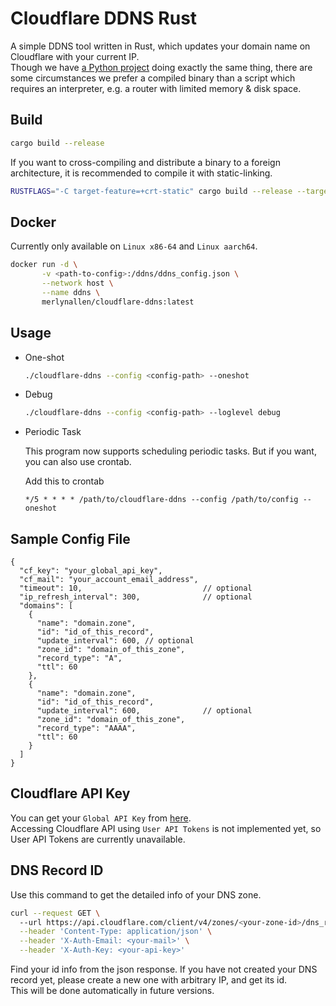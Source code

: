 # Cloudflare DDNS Rust

A simple DDNS tool written in Rust, which updates your domain name on Cloudflare with your current IP.   
Though we have [a Python project](https://github.com/timothymiller/cloudflare-ddns) doing exactly the same thing, there
are some circumstances we prefer a compiled binary
than a script which requires an interpreter,
e.g. a router with limited memory & disk space.

## Build

```bash
cargo build --release
```

If you want to cross-compiling and distribute a binary to a foreign architecture, it is recommended to compile it with
static-linking.

```bash
RUSTFLAGS="-C target-feature=+crt-static" cargo build --release --target aarch64-unknown-linux-gnu
```
## Docker

Currently only available on `Linux x86-64` and `Linux aarch64`.
```bash
docker run -d \
       -v <path-to-config>:/ddns/ddns_config.json \
       --network host \
       --name ddns \
       merlynallen/cloudflare-ddns:latest
```

## Usage

- One-shot
    ```bash
    ./cloudflare-ddns --config <config-path> --oneshot
    ```
- Debug
  ```bash
  ./cloudflare-ddns --config <config-path> --loglevel debug
  ```
- Periodic Task
    
  This program now supports scheduling periodic tasks. But if you want, you can also use crontab.

  Add this to crontab
    ```crontab
    */5 * * * * /path/to/cloudflare-ddns --config /path/to/config --oneshot
    ```
  


## Sample Config File

```
{
  "cf_key": "your_global_api_key",
  "cf_mail": "your_account_email_address",
  "timeout": 10,                           // optional
  "ip_refresh_interval": 300,              // optional
  "domains": [
    {
      "name": "domain.zone",
      "id": "id_of_this_record",
      "update_interval": 600, // optional
      "zone_id": "domain_of_this_zone",
      "record_type": "A",
      "ttl": 60
    },
    {
      "name": "domain.zone",
      "id": "id_of_this_record",
      "update_interval": 600,              // optional
      "zone_id": "domain_of_this_zone",
      "record_type": "AAAA",
      "ttl": 60
    }
  ]
}

```

## Cloudflare API Key

You can get your `Global API Key` from [here](https://dash.cloudflare.com/profile/api-tokens).  
Accessing Cloudflare API using `User API Tokens` is not implemented yet, so User API Tokens are currently unavailable.

## DNS Record ID

Use this command to get the detailed info of your DNS zone.

```bash
curl --request GET \                        
  --url https://api.cloudflare.com/client/v4/zones/<your-zone-id>/dns_records \
  --header 'Content-Type: application/json' \
  --header 'X-Auth-Email: <your-mail>' \
  --header 'X-Auth-Key: <your-api-key>'
```

Find your id info from the json response.
If you have not created your DNS record yet, please create a new one with arbitrary IP, and get its id.  
This will be done automatically in future versions.